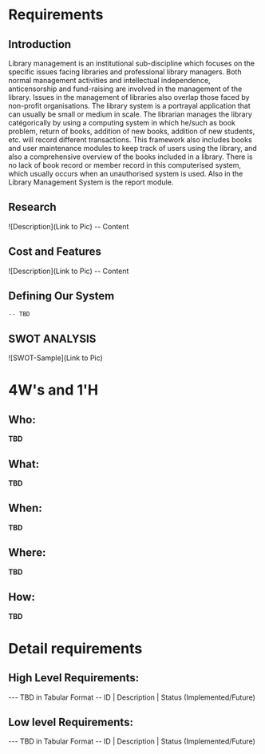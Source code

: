 # Requirements
## Introduction
Library management is an institutional sub-discipline which focuses on the specific issues facing libraries and professional library managers. Both normal management activities and intellectual independence, anticensorship and fund-raising are involved in the management of the library. Issues in the management of libraries also overlap those faced by non-profit organisations. The library system is a portrayal application that can usually be small or medium in scale.
The librarian manages the library catégorically by using a computing system in which he/such as book problem, return of books, addition of new books, addition of new students, etc. will record different transactions. This framework also includes books and user maintenance modules to keep track of users using the library, and also a comprehensive overview of the books included in a library. There is no lack of book record or member record in this computerised system, which usually occurs when an unauthorised system is used. Also in the Library Management System is the report module.

## Research
![Description](Link to Pic)
-- Content 
## Cost and Features
![Description](Link to Pic)
-- Content 
## Defining Our System
    -- TBD
## SWOT ANALYSIS
![SWOT-Sample](Link to Pic)

# 4W&#39;s and 1&#39;H

## Who:

**TBD**

## What:

**TBD**

## When:

**TBD**

## Where:

**TBD**

## How:

**TBD**

# Detail requirements
## High Level Requirements:
--- TBD in Tabular Format 
-- ID | Description | Status (Implemented/Future)


##  Low level Requirements:
--- TBD in Tabular Format 
-- ID | Description | Status (Implemented/Future)
